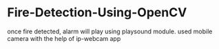 # Fire-Detection-Using-OpenCV
once fire detected, alarm will play using playsound module.
used mobile camera with the help of ip-webcam app
